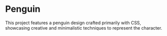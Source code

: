 # Penguin
This project features a penguin design crafted primarily with CSS, showcasing creative and minimalistic techniques to represent the character.
